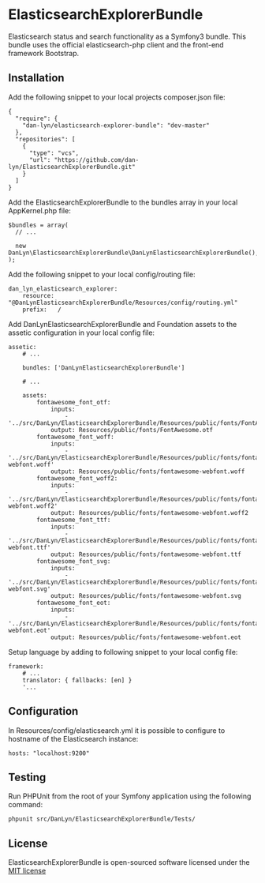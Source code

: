 # ElasticsearchExplorerBundle
Elasticsearch status and search functionality as a Symfony3 bundle. This bundle uses the official elasticsearch-php client and the front-end framework Bootstrap.

## Installation
Add the following snippet to your local projects composer.json file:
```
{
  "require": {
    "dan-lyn/elasticsearch-explorer-bundle": "dev-master"
  },
  "repositories": [
    {
      "type": "vcs",
      "url": "https://github.com/dan-lyn/ElasticsearchExplorerBundle.git"
    }
  ]
}
```

Add the ElasticsearchExplorerBundle to the bundles array in your local AppKernel.php file:
```
$bundles = array(
  // ...

  new DanLyn\ElasticsearchExplorerBundle\DanLynElasticsearchExplorerBundle(),
);
```

Add the following snippet to your local config/routing file:
```
dan_lyn_elasticsearch_explorer:
    resource: "@DanLynElasticsearchExplorerBundle/Resources/config/routing.yml"
    prefix:   /
```

Add DanLynElasticsearchExplorerBundle and Foundation assets to the assetic configuration in your local config file:
```
assetic:
    # ...

    bundles: ['DanLynElasticsearchExplorerBundle']

    # ...

    assets:
        fontawesome_font_otf:
            inputs:
                - '../src/DanLyn/ElasticsearchExplorerBundle/Resources/public/fonts/FontAwesome.otf'
            output: Resources/public/fonts/FontAwesome.otf
        fontawesome_font_woff:
            inputs:
                - '../src/DanLyn/ElasticsearchExplorerBundle/Resources/public/fonts/fontawesome-webfont.woff'
            output: Resources/public/fonts/fontawesome-webfont.woff
        fontawesome_font_woff2:
            inputs:
                - '../src/DanLyn/ElasticsearchExplorerBundle/Resources/public/fonts/fontawesome-webfont.woff2'
            output: Resources/public/fonts/fontawesome-webfont.woff2
        fontawesome_font_ttf:
            inputs:
                - '../src/DanLyn/ElasticsearchExplorerBundle/Resources/public/fonts/fontawesome-webfont.ttf'
            output: Resources/public/fonts/fontawesome-webfont.ttf
        fontawesome_font_svg:
            inputs:
                - '../src/DanLyn/ElasticsearchExplorerBundle/Resources/public/fonts/fontawesome-webfont.svg'
            output: Resources/public/fonts/fontawesome-webfont.svg
        fontawesome_font_eot:
            inputs:
                - '../src/DanLyn/ElasticsearchExplorerBundle/Resources/public/fonts/fontawesome-webfont.eot'
            output: Resources/public/fonts/fontawesome-webfont.eot
```

Setup language by adding to following snippet to your local config file:
```
framework:
    # ...
    translator: { fallbacks: [en] }
    '...
```

## Configuration

In Resources/config/elasticsearch.yml it is possible to configure to hostname of the Elasticsearch instance:
```
hosts: "localhost:9200"
```

## Testing
Run PHPUnit from the root of your Symfony application using the following command:
```
phpunit src/DanLyn/ElasticsearchExplorerBundle/Tests/
```

## License

ElasticsearchExplorerBundle is open-sourced software licensed under the [MIT license](http://opensource.org/licenses/MIT)
